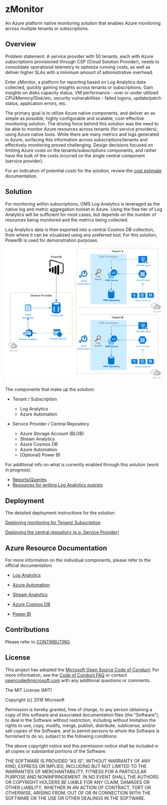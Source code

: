# zMonitor

An Azure platform native monitoring solution that enables Azure monitoring across multiple tenants or subscriptions.

## Overview

Problem statement: A service provider with 50 tenants, each with Azure subscriptions provisioned through CSP (Cloud Solution Provider), needs to consolidate operational telemetry to optimize running costs, as well as deliver higher SLAs with a minimum amount of administrative overhead.

Enter zMonitor, a platform for reporting based on Log Analytics data collected, quickly gaining insights across tenants or subscriptions. Gain insights on disks capacity status, VM performance - over or under utilized CPU/Memory/Disk/etc, security vulnerabilities - failed logons, update/patch status, application errors, etc.

The primary goal is to utilize Azure native components, and deliver an as simple as possible, highly configurable and scalable, cost-effective monitoring solution. The driving force behind this solution was the need to be able to monitor Azure resources across tenants (for service providers), using Azure native tools. While there are many metrics and logs generated in Azure, surfacing this information across subscriptions/tenants and effectively monitoring proved challenging. Design decisions focused on limiting Azure costs on the tenants/subscriptions components, and rather have the bulk of the costs incurred on the single central component (service provider).

For an indication of potential costs for the solution, review the [cost estimate](Documentation/Cost-Estimate.md) documentation.

## Solution

For monitoring within subscriptions, OMS Log Analytics is leveraged as the native log and metric aggregation toolset in Azure. Using the free tier of Log Analytics will be sufficient for most cases, but depends on the number of resources being monitored and the metrics being collected.

Log Analytics data is then exported into a central Cosmos DB collection, from where it can be vizualized using any preferred tool. For this solution, PowerBI is used for demonstration purposes.

![zMonitor Solution Overview](Documentation/images/zMonitorOverview.png)

The components that make up the solution:

* Tenant / Subscription

  * Log Analytics
  * Azure Automation

* Service Provider / Central Repository

  * Azure Storage Account (BLOB)
  * Stream Analytics
  * Azure Cosmos DB
  * Azure Automation
  * [Optional] Power BI

For additional info on what is currently enabled through this solution (work in progress):

* [Reports/Queries](Documentation/Log-Reports.md)
* [Resources for writing Log Analytics queries](Documentation/Writing-Reports.md)

## Deployment

The detailed deployment instructions for the solution:

[Deploying monitoring for Tenant/ Subscription][6]

[Deploying the central repository (e.g. Service Provider)][7]

## Azure Resource Documentation

For more information on the individual components, please refer to the official documentation:

* [Log Analytics][1]

  <!--![Log Analytics](Documentation/images/loganalytics.png)-->

* [Azure Automation][2]

* [Stream Analytics][3]

* [Azure Cosmos DB][4]

* [Power BI][5]

## Contributions

Please refer to [CONTRIBUTING](Documentation/Contributing.md)

## License

This project has adopted the [Microsoft Open Source Code of Conduct](https://opensource.microsoft.com/codeofconduct/). For more information, see the [Code of Conduct FAQ](https://opensource.microsoft.com/codeofconduct/faq/) or contact [opencode@microsoft.com](mailto:opencode@microsoft.com) with any additional questions or comments.

The MIT License (MIT)

Copyright (c) 2016 Microsoft

Permission is hereby granted, free of charge, to any person obtaining a copy of this software and associated documentation files (the "Software"), to deal in the Software without restriction, including without limitation the rights to use, copy, modify, merge, publish, distribute, sublicense, and/or sell copies of the Software, and to permit persons to whom the Software is furnished to do so, subject to the following conditions:

The above copyright notice and this permission notice shall be included in all copies or substantial portions of the Software.

THE SOFTWARE IS PROVIDED "AS IS", WITHOUT WARRANTY OF ANY KIND, EXPRESS OR IMPLIED, INCLUDING BUT NOT LIMITED TO THE WARRANTIES OF MERCHANTABILITY, FITNESS FOR A PARTICULAR PURPOSE AND NONINFRINGEMENT. IN NO EVENT SHALL THE AUTHORS OR COPYRIGHT HOLDERS BE LIABLE FOR ANY CLAIM, DAMAGES OR OTHER LIABILITY, WHETHER IN AN ACTION OF CONTRACT, TORT OR OTHERWISE, ARISING FROM, OUT OF OR IN CONNECTION WITH THE SOFTWARE OR THE USE OR OTHER DEALINGS IN THE SOFTWARE.

<!-- LINKS -->
[1]: https://docs.microsoft.com/en-us/azure/log-analytics/log-analytics-overview
[2]: https://docs.microsoft.com/en-us/azure/automation/automation-intro
[3]: https://docs.microsoft.com/en-us/azure/stream-analytics/stream-analytics-introduction
[4]: https://docs.microsoft.com/en-us/azure/cosmos-db/
[5]: https://powerbi.microsoft.com/en-us/documentation/powerbi-landing-page/
[6]: Documentation/Deploy-Tenant.md
[7]: Documentation/Deploy-ServiceProvider.md
